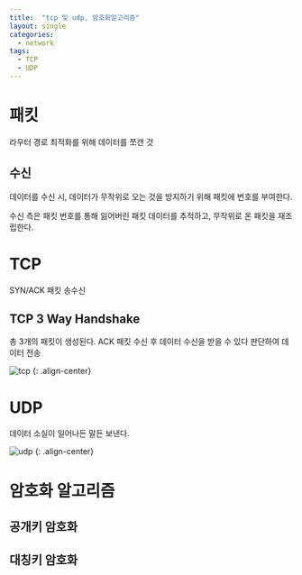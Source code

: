 ```yaml
---
title:  "tcp 및 udp, 암호화알고리즘"
layout: single
categories:
  - network
tags:
  - TCP
  - UDP
---
```


# 패킷
라우터 경로 최적화를 위해 데이터를 쪼갠 것

## 수신
데이터를 수신 시, 데이터가 무작위로 오는 것을 방지하기 위해 패킷에 번호를 부여한다.

수신 측은 패킷 번호를 통해 잃어버린 패킷 데이터를 추적하고, 무작위로 온 패킷을 재조립한다.

# TCP
SYN/ACK 패킷 송수신
## TCP 3 Way Handshake
총 3개의 패킷이 생성된다. ACK 패킷 수신 후 데이터 수신을 받을 수 있다 판단하여 데이터 전송

![tcp](https://github.com/kimhyunso/kimhyunso.github.io/assets/87798982/84446510-4a4a-4421-8635-8dc43fbcfd9c)
{: .align-center}

# UDP
데이터 소실이 일어나든 말든 보낸다.

![udp](https://github.com/kimhyunso/kimhyunso.github.io/assets/87798982/57e4f45f-bd2b-4498-904a-b4fd3781cfeb)
{: .align-center}


# 암호화 알고리즘
## 공개키 암호화

## 대칭키 암호화



